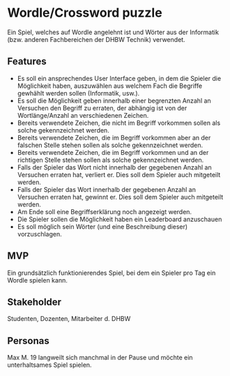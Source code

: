 # Wordle/Crossword puzzle

Ein Spiel, welches auf Wordle angelehnt ist und Wörter aus der Informatik (bzw. anderen Fachbereichen der DHBW Technik) verwendet.

## Features
- Es soll ein ansprechendes User Interface geben, in dem die Spieler die Möglichkeit haben, auszuwählen aus welchem Fach die Begriffe gewhählt werden sollen (Informatik, usw.).
- Es soll die Möglichkeit geben innerhalb einer begrenzten Anzahl an Versuchen den Begriff zu erraten, der abhängig ist von der Wortlänge/Anzahl an verschiedenen Zeichen.
- Bereits verwendete Zeichen, die nicht im Begriff vorkommen sollen als solche gekennzeichnet werden.
- Bereits verwendete Zeichen, die im Begriff vorkommen aber an der falschen Stelle stehen sollen als solche gekennzeichnet werden.
- Bereits verwendete Zeichen, die im Begriff vorkommen und an der richtigen Stelle stehen sollen als solche gekennzeichnet werden.
- Falls der Spieler das Wort nicht innerhalb der gegebenen Anzahl an Versuchen erraten hat, verliert er. Dies soll dem Spieler auch mitgeteilt werden.
- Falls der Spieler das Wort innerhalb der gegebenen Anzahl an Versuchen erraten hat, gewinnt er. Dies soll dem Spieler auch mitgeteilt werden.
- Am Ende soll eine Begriffserklärung noch angezeigt werden.
- Die Spieler sollen die Möglichkeit haben ein Leaderboard anzuschauen
- Es soll möglich sein Wörter (und eine Beschreibung dieser) vorzuschlagen.

## MVP
Ein grundsätzlich funktionierendes Spiel, bei dem ein Spieler pro Tag ein Wordle spielen kann.

## Stakeholder
Studenten, Dozenten, Mitarbeiter d. DHBW

## Personas
Max M. 19 langweilt sich manchmal in der Pause und möchte ein unterhaltsames Spiel spielen.
